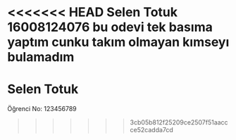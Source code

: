 <<<<<<< HEAD
Selen Totuk 
16008124076
bu odevi tek basıma yaptım cunku takım olmayan kımseyı bulamadım 
=======
# Selen Totuk
Öğrenci No: 123456789
>>>>>>> 3cb05b812f25209ce2507f51aaccce52cadda7cd
